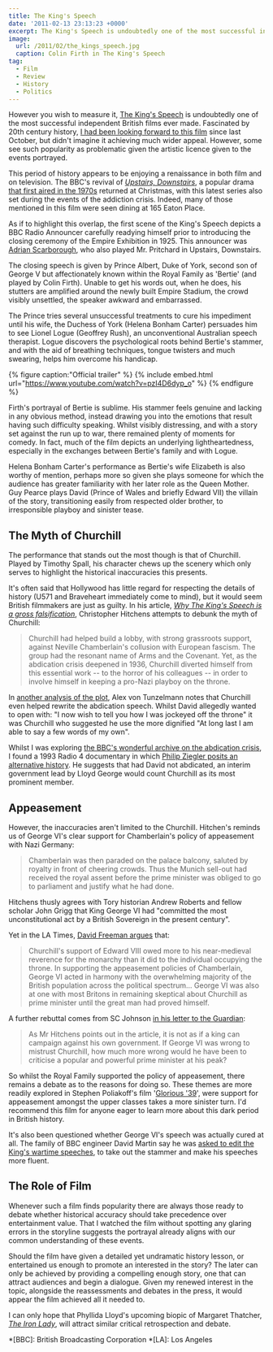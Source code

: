 ```yaml
---
title: The King's Speech
date: '2011-02-13 23:13:23 +0000'
excerpt: The King's Speech is undoubtedly one of the most successful independent British films ever made, yet some see this popularity as problematic given the artistic licence given to the events it portrays.
image:
  url: /2011/02/the_kings_speech.jpg
  caption: Colin Firth in The King's Speech
tag:
  - Film
  - Review
  - History
  - Politics
---
```

However you wish to measure it, [The King's Speech][1] is undoubtedly one of the most successful independent British films ever made. Fascinated by 20th century history, [I had been looking forward to this film][2] since last October, but didn't imagine it achieving much wider appeal. However, some see such popularity as problematic given the artistic licence given to the events portrayed.

This period of history appears to be enjoying a renaissance in both film and on television. The BBC's revival of <cite>[Upstairs, Downstairs][3]</cite>, a popular drama [that first aired in the 1970s][4] returned at Christmas, with this latest series also set during the events of the addiction crisis. Indeed, many of those mentioned in this film were seen dining at 165 Eaton Place.

As if to highlight this overlap, the first scene of the King's Speech depicts a BBC Radio Announcer carefully readying himself prior to introducing the closing ceremony of the Empire Exhibition in 1925. This announcer was [Adrian Scarborough][5], who also played Mr. Pritchard in Upstairs, Downstairs.

The closing speech is given by Prince Albert, Duke of York, second son of George V but affectionately known within the Royal Family as 'Bertie' (and played by Colin Firth). Unable to get his words out, when he does, his stutters are amplified around the newly built Empire Stadium, the crowd visibly unsettled, the speaker awkward and embarrassed.

The Prince tries several unsuccessful treatments to cure his impediment until his wife, the Duchess of York (Helena Bonham Carter) persuades him to see Lionel Logue (Geoffrey Rush), an unconventional Australian speech therapist. Logue discovers the psychological roots behind Bertie's stammer, and with the aid of breathing techniques, tongue twisters and much swearing, helps him overcome his handicap.

{% figure caption:"Official trailer" %}
{% include embed.html url="https://www.youtube.com/watch?v=pzI4D6dyp_o" %}
{% endfigure %}

Firth's portrayal of Bertie is sublime. His stammer feels genuine and lacking in any obvious method, instead drawing you into the emotions that result having such difficulty speaking. Whilst visibly distressing, and with a story set against the run up to war, there remained plenty of moments for comedy. In fact, much of the film depicts an underlying lightheartedness, especially in the exchanges between Bertie's family and with Logue.

Helena Bonham Carter's performance as Bertie's wife Elizabeth is also worthy of mention, perhaps more so given she plays someone for which the audience has greater familiarity with her later role as the Queen Mother. Guy Pearce plays David (Prince of Wales and briefly Edward VII) the villain of the story, transitioning easily from respected older brother, to irresponsible playboy and sinister tease.

## The Myth of Churchill
The performance that stands out the most though is that of Churchill. Played by Timothy Spall, his character chews up the scenery which only serves to highlight the historical inaccuracies this presents.

It's often said that Hollywood has little regard for respecting the details of history (U571 and Braveheart immediately come to mind), but it would seem British filmmakers are just as guilty. In his article, <cite>[Why The King's Speech is a gross falsification][6]</cite>, Christopher Hitchens attempts to debunk the myth of Churchill:

> Churchill had helped build a lobby, with strong grassroots support, against Neville Chamberlain's collusion with European fascism. The group had the resonant name of Arms and the Covenant. Yet, as the abdication crisis deepened in 1936, Churchill diverted himself from this essential work -- to the horror of his colleagues -- in order to involve himself in keeping a pro-Nazi playboy on the throne.

In [another analysis of the plot][7], Alex von Tunzelmann notes that Churchill even helped rewrite the abdication speech. Whilst David allegedly wanted to open with: "I now wish to tell you how I was jockeyed off the throne" it was Churchill who suggested he use the more dignified "At long last I am able to say a few words of my own".

Whilst I was exploring [the BBC's wonderful archive on the abdication crisis][8], I found a 1993 Radio 4 documentary in which [Philip Ziegler posits an alternative history][9]. He suggests that had David not abdicated, an interim government lead by Lloyd George would count Churchill as its most prominent member.

## Appeasement
However, the inaccuracies aren't limited to the Churchill. Hitchen's reminds us of George VI's clear support for Chamberlain's policy of appeasement with Nazi Germany:

> Chamberlain was then paraded on the palace balcony, saluted by royalty in front of cheering crowds. Thus the Munich sell-out had received the royal assent before the prime minister was obliged to go to parliament and justify what he had done.

Hitchens thusly agrees with Tory historian Andrew Roberts and fellow scholar John Grigg that King George VI had "committed the most unconstitutional act by a British Sovereign in the present century".

Yet in the LA Times, [David Freeman argues][10] that:

> Churchill's support of Edward VIII owed more to his near-medieval reverence for the monarchy than it did to the individual occupying the throne. In supporting the appeasement policies of Chamberlain, George VI acted in harmony with the overwhelming majority of the British population across the political spectrum... George VI was also at one with most Britons in remaining skeptical about Churchill as prime minister until the great man had proved himself.

A further rebuttal comes from SC Johnson [in his letter to the Guardian][11]:

> As Mr Hitchens points out in the article, it is not as if a king can campaign against his own government. If George VI was wrong to mistrust Churchill, how much more wrong would he have been to criticise a popular and powerful prime minister at his peak?

So whilst the Royal Family supported the policy of appeasement, there remains a debate as to the reasons for doing so. These themes are more readily explored in Stephen Poliakoff's film '[Glorious '39][12]', were support for appeasement amongst the upper classes takes a more sinister turn. I'd recommend this film for anyone eager to learn more about this dark period in British history.

It's also been questioned whether George VI's speech was actually cured at all. The family of BBC engineer David Martin say he was [asked to edit the King's wartime speeches][13], to take out the stammer and make his speeches more fluent.

## The Role of Film
Whenever such a film finds popularity there are always those ready to debate whether historical accuracy should take precedence over entertainment value. That I watched the film without spotting any glaring errors in the storyline suggests the portrayal already aligns with our common understanding of these events.

Should the film have given a detailed yet undramatic history lesson, or entertained us enough to promote an interested in the story? The later can only be achieved by providing a compelling enough story, one that can attract audiences and begin a dialogue. Given my renewed interest in the topic, alongside the reassessments and debates in the press, it would appear the film achieved all it needed to.

I can only hope that Phyllida Lloyd's upcoming biopic of Margaret Thatcher, <cite>[The Iron Lady][14]</cite>, will attract similar critical retrospection and debate.

[1]: http://www.kingsspeech.com/
[2]: https://twitter.com/paulrobertlloyd/status/28400458319
[3]: http://www.bbc.co.uk/programmes/b00x2yj7
[4]: http://en.wikipedia.org/wiki/Upstairs,_Downstairs
[5]: http://www.imdb.com/name/nm0769083/
[6]: http://www.guardian.co.uk/film/2011/jan/31/the-kings-speech-gross-falsification
[7]: http://www.guardian.co.uk/film/2011/jan/13/reel-history-kings-speech-colin-firth
[8]: http://www.bbc.co.uk/archive/edward_viii/
[9]: http://www.bbc.co.uk/archive/edward_viii/12935.shtml
[10]: http://www.latimes.com/entertainment/news/la-ca-king-truth-20110213,0,3880542.story
[11]: http://www.guardian.co.uk/film/2011/feb/05/cinematic-myths-historical-facts-kings-speech
[12]: http://www.imdb.com/title/tt1319694/
[13]: http://news.bbc.co.uk/local/london/hi/people_and_places/newsid_9378000/9378341.stm
[14]: http://www.imdb.com/title/tt1007029/

*[BBC]: British Broadcasting Corporation
*[LA]: Los Angeles
